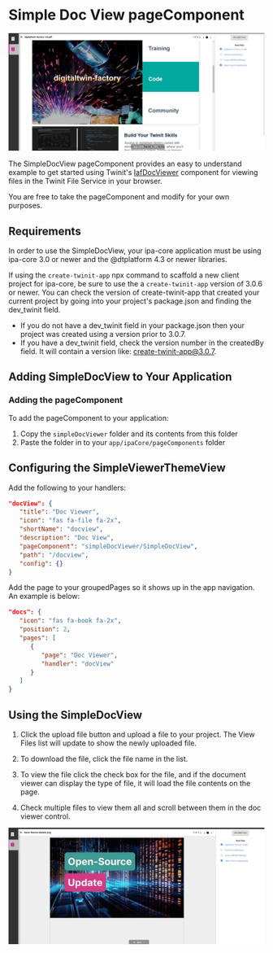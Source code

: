 # Simple Doc View pageComponent

![SimpleDocView image](./img/pageComponent.jpg)

The SimpleDocView pageComponent provides an easy to understand example to get started  using Twinit's [IafDocViewer](https://twinit.dev/docs/apis/doc-viewer/overview) component for viewing files in the Twinit File Service in your browser.

You are free to take the pageComponent and modify for your own purposes.

## Requirements

In order to use the SimpleDocView, your ipa-core application must be using ipa-core 3.0 or newer and the @dtplatform 4.3 or newer libraries.

If using the ```create-twinit-app``` npx command to scaffold a new client project for ipa-core, be sure to use the a ```create-twinit-app``` version of 3.0.6 or newer. You can check the version of create-twinit-app that created your current project by going into your project's package.json and finding the dev_twinit field.

* If you do not have a dev_twinit field in your package.json then your project was created using a version prior to 3.0.7.
* If you have a dev_twinit field, check the version number in the createdBy field. It will contain a version like: create-twinit-app@3.0.7.

## Adding SimpleDocView to Your Application

### Adding the pageComponent

To add the pageComponent to your application:

1. Copy the ```simpleDocViewer``` folder and its contents from this folder
2. Paste the folder in to your ```app/ipaCore/pageComponents``` folder

## Configuring the SimpleViewerThemeView

Add the following to your handlers:

```json
"docView": {
   "title": "Doc Viewer",
   "icon": "fas fa-file fa-2x",
   "shortName": "docview",
   "description": "Doc View",
   "pageComponent": "simpleDocViewer/SimpleDocView",
   "path": "/docview",
   "config": {}
}
```

Add the page to your groupedPages so it shows up in the app navigation. An example is below:

```json
"docs": {
   "icon": "fas fa-book fa-2x",
   "position": 2,
   "pages": [
      {
         "page": "Doc Viewer",
         "handler": "docView"
      }
   ]
}
```

## Using the SimpleDocView

1. Click the upload file button and upload a file to your project. The View Files list will update to show the newly uploaded file.

2. To download the file, click the file name in the list.

3. To view the file click the check box for the file, and if the document viewer can display the type of file, it will load the file contents on the page.

4. Check multiple files to view them all and scroll between them in the doc viewer control.

![SimpleDocView multi image](./img/pageComponent2.jpg)